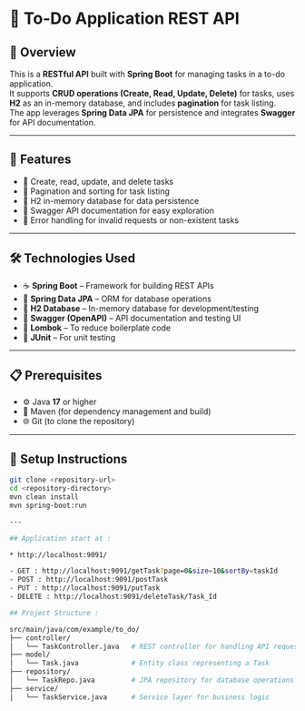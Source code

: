 # 🧾 To-Do Application REST API

## 🧠 Overview
This is a **RESTful API** built with **Spring Boot** for managing tasks in a to-do application.  
It supports **CRUD operations (Create, Read, Update, Delete)** for tasks, uses **H2** as an in-memory database, and includes **pagination** for task listing.  
The app leverages **Spring Data JPA** for persistence and integrates **Swagger** for API documentation.

---

## 🚀 Features
- 🔹 Create, read, update, and delete tasks  
- 🔹 Pagination and sorting for task listing  
- 🔹 H2 in-memory database for data persistence  
- 🔹 Swagger API documentation for easy exploration  
- 🔹 Error handling for invalid requests or non-existent tasks  

---

## 🛠️ Technologies Used
- ☕ **Spring Boot** – Framework for building REST APIs  
- 💾 **Spring Data JPA** – ORM for database operations  
- 🧩 **H2 Database** – In-memory database for development/testing  
- 📘 **Swagger (OpenAPI)** – API documentation and testing UI  
- 🧰 **Lombok** – To reduce boilerplate code  
- 🧪 **JUnit** – For unit testing  

---

## 📋 Prerequisites
- ⚙️ Java **17** or higher  
- 🧱 Maven (for dependency management and build)  
- 🌐 Git (to clone the repository)  

---

## 🧭 Setup Instructions

```bash
git clone <repository-url>
cd <repository-directory>
mvn clean install
mvn spring-boot:run

---

## Application start at :

* http://localhost:9091/

- GET : http://localhost:9091/getTask?page=0&size=10&sortBy=taskId
- POST : http://localhost:9091/postTask
- PUT : http://localhost:9091/putTask
- DELETE : http://localhost:9091/deleteTask/Task_Id

## Project Structure :

src/main/java/com/example/to_do/
├── controller/
│   └── TaskController.java   # REST controller for handling API requests
├── model/
│   └── Task.java             # Entity class representing a Task
├── repository/
│   └── TaskRepo.java         # JPA repository for database operations
├── service/
│   └── TaskService.java      # Service layer for business logic

